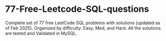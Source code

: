 # 77-Free-Leetcode-SQL-questions
Complete set of 77 free LeetCode SQL problems with solutions (updated as of Feb 2025).
Organized by difficulty: Easy, Med, and Hard.
All the solutions are tested and Validated in MySQL.
